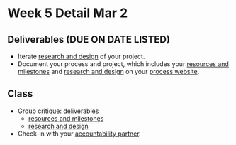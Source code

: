 # Week 5 Detail Mar 2

## Deliverables \(DUE ON DATE LISTED\)

* Iterate [research and design](../project_plan/) of your project.
* Document your process and project, which includes your [resources and milestones](../project_plan/) and [research and design](../project_plan/) on your [process website](../pre-work/website.md).

## Class

* Group critique: deliverables
  * [resources and milestones](https://github.com/IDMNYU/seniorproject_sp20_duff/blob/master/project_plan.md)
  * [research and design](https://github.com/IDMNYU/seniorproject_sp20_duff/blob/master/project_plan.md)
* Check-in with your [accountability partner](../assignments/accountability_partner.md).



